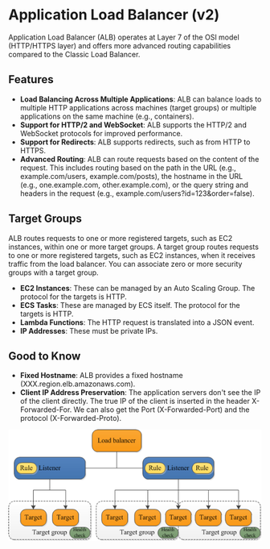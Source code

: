 # Application Load Balancer (v2)

Application Load Balancer (ALB) operates at Layer 7 of the OSI model (HTTP/HTTPS layer) and offers more advanced routing capabilities compared to the Classic Load Balancer.

## Features

- **Load Balancing Across Multiple Applications**: ALB can balance loads to multiple HTTP applications across machines (target groups) or multiple applications on the same machine (e.g., containers).
- **Support for HTTP/2 and WebSocket**: ALB supports the HTTP/2 and WebSocket protocols for improved performance.
- **Support for Redirects**: ALB supports redirects, such as from HTTP to HTTPS.
- **Advanced Routing**: ALB can route requests based on the content of the request. This includes routing based on the path in the URL (e.g., example.com/users, example.com/posts), the hostname in the URL (e.g., one.example.com, other.example.com), or the query string and headers in the request (e.g., example.com/users?id=123&order=false).

## Target Groups

ALB routes requests to one or more registered targets, such as EC2 instances, within one or more target groups. A target group routes requests to one or more registered targets, such as EC2 instances, when it receives traffic from the load balancer. You can associate zero or more security groups with a target group.

- **EC2 Instances**: These can be managed by an Auto Scaling Group. The protocol for the targets is HTTP.
- **ECS Tasks**: These are managed by ECS itself. The protocol for the targets is HTTP.
- **Lambda Functions**: The HTTP request is translated into a JSON event.
- **IP Addresses**: These must be private IPs.

## Good to Know

- **Fixed Hostname**: ALB provides a fixed hostname (XXX.region.elb.amazonaws.com).
- **Client IP Address Preservation**: The application servers don't see the IP of the client directly. The true IP of the client is inserted in the header X-Forwarded-For. We can also get the Port (X-Forwarded-Port) and the protocol (X-Forwarded-Proto).

![img.png](../resources/images/elb/alb.png)